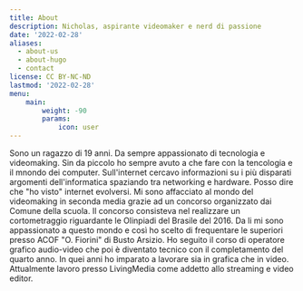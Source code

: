 ```yaml
---
title: About
description: Nicholas, aspirante videomaker e nerd di passione
date: '2022-02-28'
aliases:
  - about-us
  - about-hugo
  - contact
license: CC BY-NC-ND
lastmod: '2022-02-28'
menu:
    main: 
        weight: -90
        params:
            icon: user
---
```


Sono un ragazzo di 19 anni. Da sempre appassionato di tecnologia e videomaking.
Sin da piccolo ho sempre avuto a che fare con la tencologia e il mnondo dei computer. Sull'internet cercavo informazioni su i più disparati argomenti dell'informatica spaziando tra networking e hardware.
Posso dire che "ho visto" internet evolversi.
Mi sono affacciato al mondo del videomaking in seconda media grazie ad un concorso organizzato dai Comune della scuola. Il concorso consisteva nel realizzare un cortometraggio riguardante le Olinpiadi del Brasile del 2016. Da li mi sono appassionato a questo mondo e così ho scelto di frequentare le superiori presso ACOF "O. Fiorini" di Busto Arsizio.
Ho seguito il corso di operatore grafico audio-video che poi è diventato tecnico con il completamento del quarto anno. In quei anni ho imparato a lavorare sia in grafica che in video.
Attualmente lavoro presso LivingMedia come addetto allo streaming e video editor.
